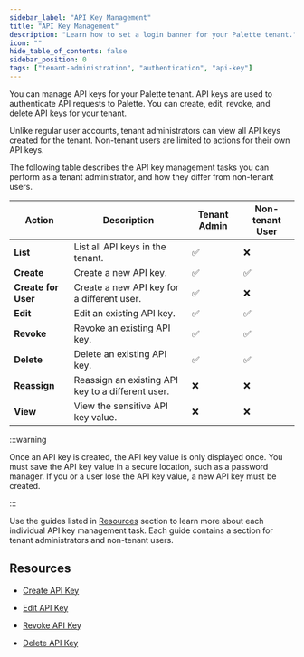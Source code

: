 ```yaml
---
sidebar_label: "API Key Management"
title: "API Key Management"
description: "Learn how to set a login banner for your Palette tenant."
icon: ""
hide_table_of_contents: false
sidebar_position: 0
tags: ["tenant-administration", "authentication", "api-key"]
---
```


You can manage API keys for your Palette tenant. API keys are used to authenticate API requests to Palette. You can create, edit, revoke, and delete API keys for your tenant. 

Unlike regular user accounts, tenant administrators can view all API keys created for the tenant. Non-tenant users are limited to actions for their own API keys. 


The following table describes the API key management tasks you can perform as a tenant administrator, and how they differ from non-tenant users.

| **Action** | **Description** | **Tenant Admin** | **Non-tenant User** |
| --- | --- | --- | --- |
| **List** | List all API keys in the tenant. | ✅ | ❌ |
| **Create** | Create a new API key. | ✅ |  ✅ |
| **Create for User** | Create a new API key for a different user. | ✅ | ❌ |
| **Edit** | Edit an existing API key. | ✅ | ✅ |
| **Revoke** | Revoke an existing API key. | ✅ | ✅ |
| **Delete** | Delete an existing API key. | ✅ | ✅ |
| **Reassign** | Reassign an existing API key to a different user. | ❌ | ❌ |
| **View** | View the sensitive API key value. | ❌ | ❌ |


:::warning

Once an API key is created, the API key value is only displayed once. You must save the API key value in a secure location, such as a password manager. If you or a user lose the API key value, a new API key must be created.

:::


Use the guides listed in [Resources](#resources) section to learn more about each individual API key management task. Each guide contains a section for tenant administrators and non-tenant users.


## Resources

- [Create API Key](../user-management/authentication/api-key/create-api-key.md)

- [Edit API Key](../user-management/authentication/api-key/modify-api-key.md)

- [Revoke API Key](../user-management/authentication/api-key/revoke-api-key.md)

- [Delete API Key](../user-management/authentication/api-key/delete-api-key.md)